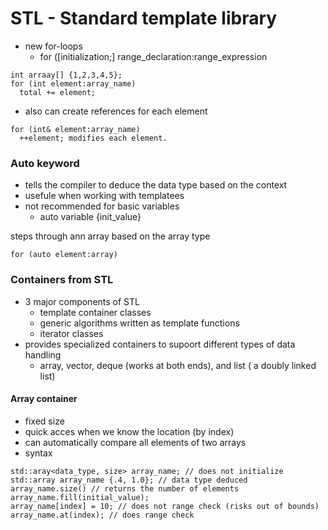 # STL - Standard template library
 
- new for-loops
  - for ([initialization;] range_declaration:range_expression
```
int arraay[] {1,2,3,4,5};
for (int element:array_name)
  total += element;
```
- also can create references for each element
```
for (int& element:array_name)
  ++element; modifies each element. 
```

### Auto keyword
- tells the compiler to deduce the data type based on the context
- usefule when working with templatees
- not recommended for basic variables
  - auto variable {init_value}

steps through ann array based on the array type
```
for (auto element:array)
```

### Containers from STL
- 3 major components of STL
  - template container classes
  - generic algorithms written as template functions
  - iterator classes
- provides specialized containers to supoort different types of data handling
  - array, vector, deque (works at both ends), and list ( a doubly linked list)

#### Array container
- fixed size
- quick acces when we know the location (by index)
- can automatically compare all elements of two arrays
- syntax
```
std::aray<data_type, size> array_name; // does not initialize
std::array array_name {.4, 1.0}; // data type deduced
array_name.size() // returns the number of elements
array_name.fill(initial_value); 
array_name[index] = 10; // does not range check (risks out of bounds)
array_name.at(index); // does range check 
```
